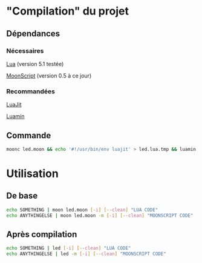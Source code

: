 # "Compilation" du projet

## Dépendances

### Nécessaires

[Lua](http://www.lua.org) (version 5.1 testée)

[MoonScript](https://moonscript.org) (version 0.5 à ce jour)

### Recommandées

[LuaJit](http://www.luajit.org)

[Luamin](https://github.com/mathiasbynens/luamin)

## Commande

```sh
moonc led.moon && echo '#!/usr/bin/env luajit' > led.lua.tmp && luamin -f led.lua >> led.lua.tmp && mv led.lua.tmp led
```


# Utilisation

## De base

```sh
echo SOMETHING | moon led.moon [-i] [--clean] "LUA CODE"
echo ANYTHINGELSE | moon led.moon -m [-i] [--clean] "MOONSCRIPT CODE"
```

## Après compilation

```sh
echo SOMETHING | led [-i] [--clean] "LUA CODE"
echo ANYTHINGELSE | led -m [-i] [--clean] "MOONSCRIPT CODE"
```

